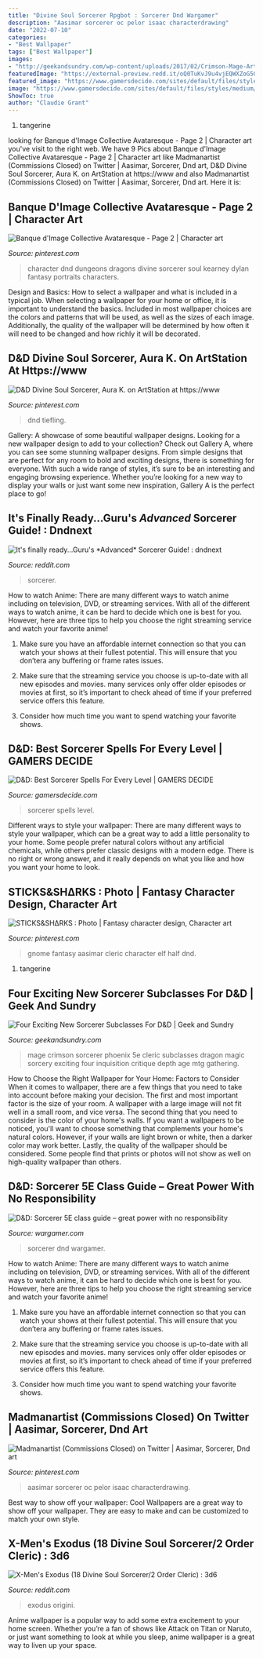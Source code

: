 ```yaml
---
title: "Divine Soul Sorcerer Rpgbot : Sorcerer Dnd Wargamer"
description: "Aasimar sorcerer oc pelor isaac characterdrawing"
date: "2022-07-10"
categories:
- "Best Wallpaper"
tags: ["Best Wallpaper"]
images:
- "http://geekandsundry.com/wp-content/uploads/2017/02/Crimson-Mage-Art-e1487009310794.jpg"
featuredImage: "https://external-preview.redd.it/oQ0TuKvJ9u4vjEQWXZoG5GVNNiTxocLi8jLt_Fsi300.jpg?auto=webp&amp;s=64e5acccdee0350b519a21e9b8dd9fbab563dfa9"
featured_image: "https://www.gamersdecide.com/sites/default/files/styles/medium/public/divine_soul_sorcerer.jpg"
image: "https://www.gamersdecide.com/sites/default/files/styles/medium/public/divine_soul_sorcerer.jpg"
ShowToc: true
author: "Claudie Grant"
---
```



1. tangerine 

	

		
looking for Banque d&#039;Image Collective Avataresque - Page 2 | Character art you've visit to the right web. We have 9 Pics about Banque d&#039;Image Collective Avataresque - Page 2 | Character art like Madmanartist (Commissions Closed) on Twitter | Aasimar, Sorcerer, Dnd art, D&amp;D Divine Soul Sorcerer, Aura K. on ArtStation at https://www and also Madmanartist (Commissions Closed) on Twitter | Aasimar, Sorcerer, Dnd art. Here it is:
		
    
## Banque D&#039;Image Collective Avataresque - Page 2 | Character Art

<img loading=lazy src="https://i.pinimg.com/originals/47/79/51/47795195c7304abf848d2f285429ef48.png" onerror="this.onerror=null;this.src='https://tse3.mm.bing.net/th?id=OIP.cmF7zwUe9-KWu3H-aZKKiAHaJv&amp;pid=15.1';" alt="Banque d&#039;Image Collective Avataresque - Page 2 | Character art">

_Source: pinterest.com_

>character dnd dungeons dragons divine sorcerer soul kearney dylan fantasy portraits characters. 

	

Design and Basics: How to select a wallpaper and what is included in a typical job.
When selecting a wallpaper for your home or office, it is important to understand the basics. Included in most wallpaper choices are the colors and patterns that will be used, as well as the sizes of each image. Additionally, the quality of the wallpaper will be determined by how often it will need to be changed and how richly it will be decorated.

    
## D&amp;D Divine Soul Sorcerer, Aura K. On ArtStation At Https://www

<img loading=lazy src="https://i.pinimg.com/736x/44/e3/a7/44e3a741e9cadb1d0ab40cca5ccb0912.jpg" onerror="this.onerror=null;this.src='https://tse1.mm.bing.net/th?id=OIP.CqsFRCU-QMwdmNEfwQICnQHaHa&amp;pid=15.1';" alt="D&amp;D Divine Soul Sorcerer, Aura K. on ArtStation at https://www">

_Source: pinterest.com_

>dnd tiefling. 

	

Gallery: A showcase of some beautiful wallpaper designs.
Looking for a new wallpaper design to add to your collection? Check out Gallery A, where you can see some stunning wallpaper designs. From simple designs that are perfect for any room to bold and exciting designs, there is something for everyone. With such a wide range of styles, it’s sure to be an interesting and engaging browsing experience. Whether you’re looking for a new way to display your walls or just want some new inspiration, Gallery A is the perfect place to go!





	
	
    
## It&#039;s Finally Ready...Guru&#039;s *Advanced* Sorcerer Guide! : Dndnext

<img loading=lazy src="https://external-preview.redd.it/oQ0TuKvJ9u4vjEQWXZoG5GVNNiTxocLi8jLt_Fsi300.jpg?auto=webp&amp;s=64e5acccdee0350b519a21e9b8dd9fbab563dfa9" onerror="this.onerror=null;this.src='https://tse3.mm.bing.net/th?id=OIP.Bz1fnRmMxKkAQTM6DibQDgHaD4&amp;pid=15.1';" alt="It&#039;s finally ready...Guru&#039;s *Advanced* Sorcerer Guide! : dndnext">

_Source: reddit.com_

>sorcerer. 

	

How to watch Anime: There are many different ways to watch anime including on television, DVD, or streaming services.
With all of the different ways to watch anime, it can be hard to decide which one is best for you. However, here are three tips to help you choose the right streaming service and watch your favorite anime!
1. Make sure you have an affordable internet connection so that you can watch your shows at their fullest potential. This will ensure that you don’tera any buffering or frame rates issues.

2. Make sure that the streaming service you choose is up-to-date with all new episodes and movies. many services only offer older episodes or movies at first, so it’s important to check ahead of time if your preferred service offers this feature.

3. Consider how much time you want to spend watching your favorite shows.

    
## D&amp;D: Best Sorcerer Spells For Every Level | GAMERS DECIDE

<img loading=lazy src="https://www.gamersdecide.com/sites/default/files/styles/medium/public/divine_soul_sorcerer.jpg" onerror="this.onerror=null;this.src='https://tse4.mm.bing.net/th?id=OIP.TrtBEIbAOK9IlkNiTKF4nQAAAA&amp;pid=15.1';" alt="D&amp;D: Best Sorcerer Spells For Every Level | GAMERS DECIDE">

_Source: gamersdecide.com_

>sorcerer spells level. 

	

Different ways to style your wallpaper:
There are many different ways to style your wallpaper, which can be a great way to add a little personality to your home. Some people prefer natural colors without any artificial chemicals, while others prefer classic designs with a modern edge. There is no right or wrong answer, and it really depends on what you like and how you want your home to look.

    
## STICKS&amp;SHΔRKS : Photo | Fantasy Character Design, Character Art

<img loading=lazy src="https://i.pinimg.com/736x/59/da/12/59da12b2c3a83d1e3a823ed0b1b17a84.jpg" onerror="this.onerror=null;this.src='https://tse3.mm.bing.net/th?id=OIP.KW7vOeThPxWJ1Aw8amAVYQHaKi&amp;pid=15.1';" alt="STICKS&amp;SHΔRKS : Photo | Fantasy character design, Character art">

_Source: pinterest.com_

>gnome fantasy aasimar cleric character elf half dnd. 

	

1. tangerine 

    
## Four Exciting New Sorcerer Subclasses For D&amp;D | Geek And Sundry

<img loading=lazy src="http://geekandsundry.com/wp-content/uploads/2017/02/Crimson-Mage-Art-e1487009310794.jpg" onerror="this.onerror=null;this.src='https://tse3.mm.bing.net/th?id=OIP.OU6PMai0ORQxw21ZeaG5NAHaFa&amp;pid=15.1';" alt="Four Exciting New Sorcerer Subclasses For D&amp;D | Geek and Sundry">

_Source: geekandsundry.com_

>mage crimson sorcerer phoenix 5e cleric subclasses dragon magic sorcery exciting four inquisition critique depth age mtg gathering. 

	

How to Choose the Right Wallpaper for Your Home: Factors to Consider
When it comes to wallpaper, there are a few things that you need to take into account before making your decision. The first and most important factor is the size of your room. A wallpaper with a large image will not fit well in a small room, and vice versa. 
The second thing that you need to consider is the color of your home's walls. If you want a wallpapers to be noticed, you'll want to choose something that complements your home's natural colors. However, if your walls are light brown or white, then a darker color may work better. 
Lastly, the quality of the wallpaper should be considered. Some people find that prints or photos will not show as well on high-quality wallpaper than others.

    
## D&amp;D: Sorcerer 5E Class Guide – Great Power With No Responsibility

<img loading=lazy src="https://www.wargamer.com/wp-content/uploads/2021/06/dnd-sorcerer-5e-class-guide-wild-magic.jpg" onerror="this.onerror=null;this.src='https://tse2.mm.bing.net/th?id=OIP.eFTPcXj7ywpbvKfYxCxa2gHaEK&amp;pid=15.1';" alt="D&amp;D: Sorcerer 5E class guide – great power with no responsibility">

_Source: wargamer.com_

>sorcerer dnd wargamer. 

	

How to watch Anime: There are many different ways to watch anime including on television, DVD, or streaming services.
With all of the different ways to watch anime, it can be hard to decide which one is best for you. However, here are three tips to help you choose the right streaming service and watch your favorite anime!
1. Make sure you have an affordable internet connection so that you can watch your shows at their fullest potential. This will ensure that you don’tera any buffering or frame rates issues.

2. Make sure that the streaming service you choose is up-to-date with all new episodes and movies. many services only offer older episodes or movies at first, so it’s important to check ahead of time if your preferred service offers this feature.

3. Consider how much time you want to spend watching your favorite shows.

    
## Madmanartist (Commissions Closed) On Twitter | Aasimar, Sorcerer, Dnd Art

<img loading=lazy src="https://i.pinimg.com/736x/eb/55/09/eb55090837adb7fec4dff0c8d1734e6c.jpg" onerror="this.onerror=null;this.src='https://tse4.mm.bing.net/th?id=OIP.GVNBzQD8TtUP-WIvOsQn_wHaLZ&amp;pid=15.1';" alt="Madmanartist (Commissions Closed) on Twitter | Aasimar, Sorcerer, Dnd art">

_Source: pinterest.com_

>aasimar sorcerer oc pelor isaac characterdrawing. 

	

Best way to show off your wallpaper:
Cool Wallpapers are a great way to show off your wallpaper. They are easy to make and can be customized to match your own style.

    
## X-Men&#039;s Exodus (18 Divine Soul Sorcerer/2 Order Cleric) : 3d6

<img loading=lazy src="https://external-preview.redd.it/f2TVfbymyf18kxqU3xVkcl9c3RznGLho0z8njddC7Zo.jpg?auto=webp&amp;s=835beb8c614111938dcd5b4051a0db798a7a224c" onerror="this.onerror=null;this.src='https://tse4.mm.bing.net/th?id=OIP.LX3DLlW2X43vsgfKWpokJAAAAA&amp;pid=15.1';" alt="X-Men&#039;s Exodus (18 Divine Soul Sorcerer/2 Order Cleric) : 3d6">

_Source: reddit.com_

>exodus origini. 

	

Anime wallpaper is a popular way to add some extra excitement to your home screen. Whether you’re a fan of shows like Attack on Titan or Naruto, or just want something to look at while you sleep, anime wallpaper is a great way to liven up your space.

